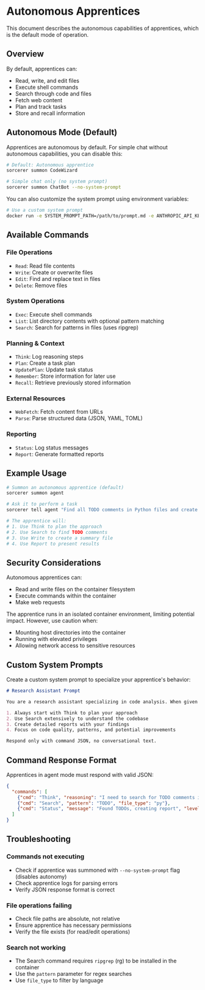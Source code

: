 # Autonomous Apprentices

This document describes the autonomous capabilities of apprentices, which is the default mode of operation.

## Overview

By default, apprentices can:
- Read, write, and edit files
- Execute shell commands
- Search through code and files
- Fetch web content
- Plan and track tasks
- Store and recall information

## Autonomous Mode (Default)

Apprentices are autonomous by default. For simple chat without autonomous capabilities, you can disable this:

```bash
# Default: Autonomous apprentice
sorcerer summon CodeWizard

# Simple chat only (no system prompt)
sorcerer summon ChatBot --no-system-prompt
```

You can also customize the system prompt using environment variables:

```bash
# Use a custom system prompt
docker run -e SYSTEM_PROMPT_PATH=/path/to/prompt.md -e ANTHROPIC_API_KEY=$ANTHROPIC_API_KEY sorcerer-apprentice
```

## Available Commands

### File Operations
- `Read`: Read file contents
- `Write`: Create or overwrite files  
- `Edit`: Find and replace text in files
- `Delete`: Remove files

### System Operations
- `Exec`: Execute shell commands
- `List`: List directory contents with optional pattern matching
- `Search`: Search for patterns in files (uses ripgrep)

### Planning & Context
- `Think`: Log reasoning steps
- `Plan`: Create a task plan
- `UpdatePlan`: Update task status
- `Remember`: Store information for later use
- `Recall`: Retrieve previously stored information

### External Resources
- `WebFetch`: Fetch content from URLs
- `Parse`: Parse structured data (JSON, YAML, TOML)

### Reporting
- `Status`: Log status messages
- `Report`: Generate formatted reports

## Example Usage

```bash
# Summon an autonomous apprentice (default)
sorcerer summon agent

# Ask it to perform a task
sorcerer tell agent "Find all TODO comments in Python files and create a summary report"

# The apprentice will:
# 1. Use Think to plan the approach
# 2. Use Search to find TODO comments
# 3. Use Write to create a summary file
# 4. Use Report to present results
```

## Security Considerations

Autonomous apprentices can:
- Read and write files on the container filesystem
- Execute commands within the container
- Make web requests

The apprentice runs in an isolated container environment, limiting potential impact. However, use caution when:
- Mounting host directories into the container
- Running with elevated privileges
- Allowing network access to sensitive resources

## Custom System Prompts

Create a custom system prompt to specialize your apprentice's behavior:

```markdown
# Research Assistant Prompt

You are a research assistant specializing in code analysis. When given a task:

1. Always start with Think to plan your approach
2. Use Search extensively to understand the codebase
3. Create detailed reports with your findings
4. Focus on code quality, patterns, and potential improvements

Respond only with command JSON, no conversational text.
```

## Command Response Format

Apprentices in agent mode must respond with valid JSON:

```json
{
  "commands": [
    {"cmd": "Think", "reasoning": "I need to search for TODO comments in Python files"},
    {"cmd": "Search", "pattern": "TODO", "file_type": "py"},
    {"cmd": "Status", "message": "Found TODOs, creating report", "level": "info"}
  ]
}
```

## Troubleshooting

### Commands not executing
- Check if apprentice was summoned with `--no-system-prompt` flag (disables autonomy)
- Check apprentice logs for parsing errors
- Verify JSON response format is correct

### File operations failing
- Check file paths are absolute, not relative
- Ensure apprentice has necessary permissions
- Verify the file exists (for read/edit operations)

### Search not working
- The Search command requires `ripgrep` (rg) to be installed in the container
- Use the `pattern` parameter for regex searches
- Use `file_type` to filter by language